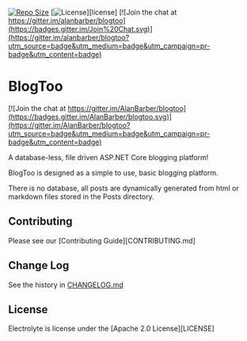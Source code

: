 [![Repo Size](https://reposs.herokuapp.com/?path=alanbarber/blogtoo&style=flat)](#)
[![License](https://img.shields.io/github/license/alanbarber/blogtoo.svg?maxAge=2592000?style=flat-square)][license]
[![Join the chat at https://gitter.im/alanbarber/blogtoo](https://badges.gitter.im/Join%20Chat.svg)](https://gitter.im/alanbarber/blogtoo?utm_source=badge&utm_medium=badge&utm_campaign=pr-badge&utm_content=badge)

# BlogToo

[![Join the chat at https://gitter.im/AlanBarber/blogtoo](https://badges.gitter.im/AlanBarber/blogtoo.svg)](https://gitter.im/AlanBarber/blogtoo?utm_source=badge&utm_medium=badge&utm_campaign=pr-badge&utm_content=badge)

A database-less, file driven ASP.NET Core blogging platform!

BlogToo is designed as a simple to use, basic blogging platform.

There is no database, all posts are dynamically generated from html 
or markdown files stored in the Posts directory.


## Contributing

Please see our [Contributing Guide][CONTRIBUTING.md]

## Change Log

See the history in [CHANGELOG.md](CHANGELOG.md)

## License

Electrolyte is license under the [Apache 2.0 License][LICENSE]